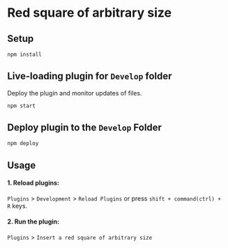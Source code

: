 # Red square of arbitrary size

## Setup

```bash
npm install
```

## Live-loading plugin for `Develop` folder 

Deploy the plugin and monitor updates of files.

```bash
npm start
```

## Deploy plugin to the `Develop` Folder

```bash
npm deploy
```

## Usage 

#### 1. Reload plugins: 
`Plugins` > `Development` > `Reload Plugins` or press `shift + command(ctrl) + R` keys.
#### 2. Run the plugin: 
`Plugins` > `Insert a red square of arbitrary size`
